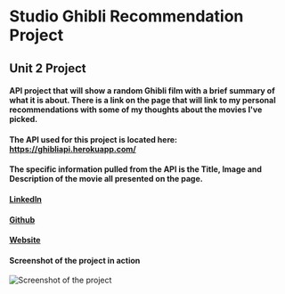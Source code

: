 # Studio Ghibli Recommendation Project
## **Unit 2 Project**

#### API project that will show a random Ghibli film with a brief summary of what it is about. There is a link on the page that will link to my personal recommendations with some of my thoughts about the movies I've picked.

#### The API used for this project is located here: https://ghibliapi.herokuapp.com/

#### The specific information pulled from the API is the Title, Image and Description of the movie all presented on the page.


#### [LinkedIn](https://www.linkedin.com/in/onyeenwazue/)

#### [Github](https://github.com/onyeenwazue)

#### [Website](https://nwazue.com/)

#### **Screenshot of the project in action**

![Screenshot of the project](https://freight.cargo.site/w/750/i/24b36ae7ac9bf4737db5fb0f30f9fd036fd3037089b8a2dd0ac541fe9d277359/Screen-Shot-2022-03-29-at-4.15.57-PM.png)

